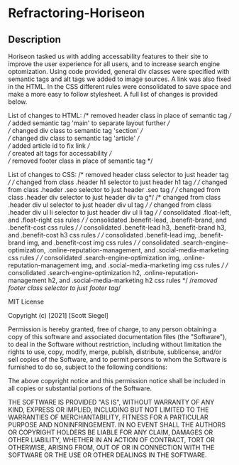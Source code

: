 # Refractoring-Horiseon

## Description

Horiseon tasked us with adding accessability features to their site to improve the user experience for all users, and to increase search engine optomization. Using code provided, general div classes were specified with semantic tags and alt tags we added to image sources. A link was also fixed in the HTML. In the CSS different rules were consolidated to save space and make a more easy to follow stylesheet. A full list of changes is provided below.

List of changes to HTML:
/* removed header class in place of semantic tag */ 
/* added semantic tag 'main' to separate layout further */  
/* changed div class to semantic tag 'section' */  
/* changed div class to semantic tag 'article' */   
/* added article id to fix link */  
/* created alt tags for accessability */    
/* removed footer class in place of semantic tag */     

List of changes to CSS:
/* removed header class selector to just header tag */
/* changed from class .header h1 selector to just header h1 tag */ 
/* changed from class .header .seo selector to just header .seo tag */
/* changed from class .header div selector to just header div ta g*/ 
/* changed from class .header div ul selector to just header div ul tag */ 
/* changed from class .header div ul li selector to just header div ul li tag */ 
/* consolidated .float-left, and .float-right css rules */ 
/* consolidated .benefit-lead, .benefit-brand, and .benefit-cost css rules */ 
/* consolidated .benefit-lead h3, .benefit-brand h3, and .benefit-cost h3 css rules */
/* consolidated .benefit-lead img, .benefit-brand img, and .benefit-cost img css rules */
/* consolidated .search-engine-optimization, .online-reputation-management, and .social-media-marketing css rules */
/* consolidated .search-engine-optimization img, .online-reputation-management img, and .social-media-marketing img css rules */
/* consolidated .search-engine-optimization h2, .online-reputation-management h2, and .social-media-marketing h2 css rules */
/*removed footer class selector to just footer tag*/ 

MIT License

Copyright (c) [2021] [Scott Siegel]

Permission is hereby granted, free of charge, to any person obtaining a copy
of this software and associated documentation files (the "Software"), to deal
in the Software without restriction, including without limitation the rights
to use, copy, modify, merge, publish, distribute, sublicense, and/or sell
copies of the Software, and to permit persons to whom the Software is
furnished to do so, subject to the following conditions:

The above copyright notice and this permission notice shall be included in all
copies or substantial portions of the Software.

THE SOFTWARE IS PROVIDED "AS IS", WITHOUT WARRANTY OF ANY KIND, EXPRESS OR
IMPLIED, INCLUDING BUT NOT LIMITED TO THE WARRANTIES OF MERCHANTABILITY,
FITNESS FOR A PARTICULAR PURPOSE AND NONINFRINGEMENT. IN NO EVENT SHALL THE
AUTHORS OR COPYRIGHT HOLDERS BE LIABLE FOR ANY CLAIM, DAMAGES OR OTHER
LIABILITY, WHETHER IN AN ACTION OF CONTRACT, TORT OR OTHERWISE, ARISING FROM,
OUT OF OR IN CONNECTION WITH THE SOFTWARE OR THE USE OR OTHER DEALINGS IN THE
SOFTWARE.